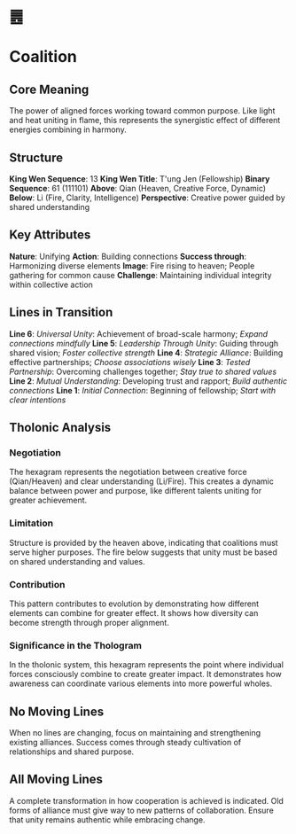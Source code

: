 # ䷌ 
# Coalition

## Core Meaning
The power of aligned forces working toward common purpose. Like light and heat uniting in flame, this represents the synergistic effect of different energies combining in harmony.

## Structure
**King Wen Sequence**: 13
**King Wen Title**: T'ung Jen (Fellowship)
**Binary Sequence**: 61 (111101)
**Above**: Qian (Heaven, Creative Force, Dynamic)
**Below**: Li (Fire, Clarity, Intelligence)
**Perspective**: Creative power guided by shared understanding

## Key Attributes
**Nature**: Unifying
**Action**: Building connections
**Success through**: Harmonizing diverse elements
**Image**: Fire rising to heaven; People gathering for common cause
**Challenge**: Maintaining individual integrity within collective action

## Lines in Transition
**Line 6**: *Universal Unity*: Achievement of broad-scale harmony; *Expand connections mindfully*
**Line 5**: *Leadership Through Unity*: Guiding through shared vision; *Foster collective strength*
**Line 4**: *Strategic Alliance*: Building effective partnerships; *Choose associations wisely*
**Line 3**: *Tested Partnership*: Overcoming challenges together; *Stay true to shared values*
**Line 2**: *Mutual Understanding*: Developing trust and rapport; *Build authentic connections*
**Line 1**: *Initial Connection*: Beginning of fellowship; *Start with clear intentions*

## Tholonic Analysis
### Negotiation
The hexagram represents the negotiation between creative force (Qian/Heaven) and clear understanding (Li/Fire). This creates a dynamic balance between power and purpose, like different talents uniting for greater achievement.

### Limitation
Structure is provided by the heaven above, indicating that coalitions must serve higher purposes. The fire below suggests that unity must be based on shared understanding and values.

### Contribution
This pattern contributes to evolution by demonstrating how different elements can combine for greater effect. It shows how diversity can become strength through proper alignment.

### Significance in the Thologram
In the tholonic system, this hexagram represents the point where individual forces consciously combine to create greater impact. It demonstrates how awareness can coordinate various elements into more powerful wholes.

## No Moving Lines
When no lines are changing, focus on maintaining and strengthening existing alliances. Success comes through steady cultivation of relationships and shared purpose.

## All Moving Lines
A complete transformation in how cooperation is achieved is indicated. Old forms of alliance must give way to new patterns of collaboration. Ensure that unity remains authentic while embracing change.